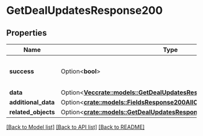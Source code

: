 # GetDealUpdatesResponse200

## Properties

Name | Type | Description | Notes
------------ | ------------- | ------------- | -------------
**success** | Option<**bool**> | If the response is successful or not | [optional]
**data** | Option<[**Vec<crate::models::GetDealUpdatesResponse200AllOfDataInner>**](getDealUpdatesResponse200_allOf_data_inner.md)> |  | [optional]
**additional_data** | Option<[**crate::models::FieldsResponse200AllOfAdditionalData**](fieldsResponse200_allOf_additional_data.md)> |  | [optional]
**related_objects** | Option<[**crate::models::GetDealUpdatesResponse200AllOfRelatedObjects**](getDealUpdatesResponse200_allOf_related_objects.md)> |  | [optional]

[[Back to Model list]](../README.md#documentation-for-models) [[Back to API list]](../README.md#documentation-for-api-endpoints) [[Back to README]](../README.md)


